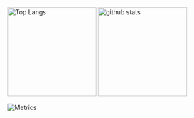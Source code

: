 <div>
  <!--   https://github.com/anuraghazra/github-readme-stats -->
  <img alt="Top Langs" height="200px" src="https://github-readme-stats.vercel.app/api?username=ymzksgkz&show_icons=true&theme=cobalt" />
  <!--   https://github.com/anuraghazra/github-readme-stats -->
  <img alt="github stats" height="200px" src="https://github-readme-stats.vercel.app/api/top-langs/?username=ymzksgkz&theme=cobalt" />  

![Metrics](https://metrics.lecoq.io/ymzksgkz?template=terminal&languages=1&base=header%2C%20activity%2C%20community%2C%20repositories%2C%20metadata&base.indepth=false&base.hireable=false&base.skip=false&languages=false&languages.limit=20&languages.threshold=0%25&languages.other=false&languages.colors=github&languages.sections=most-used&languages.indepth=false&languages.analysis.timeout=15&languages.analysis.timeout.repositories=7.5&languages.categories=markup%2C%20programming&languages.recent.categories=markup%2C%20programming&languages.recent.load=300&languages.recent.days=14&config.timezone=Asia%2FTokyo)

</div>
